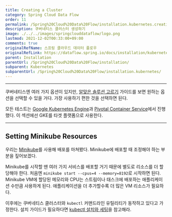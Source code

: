 ```yaml
---
title: Creating a Cluster
category: Spring Cloud Data Flow
order: 11
permalink: /Spring%20Cloud%20Data%20Flow/installation.kubernetes.creatingcluster/
description: 쿠버네티스 클러스터 생성하기
image: ./../../images/springclouddataflow/logo.png
lastmod: 2021-12-02T00:33:00+09:00
comments: true
originalRefName: 스프링 클라우드 데이터 플로우
originalRefLink: https://dataflow.spring.io/docs/installation/kubernetes/creating-a-cluster/
parent: Installation
parentUrl: /Spring%20Cloud%20Data%20Flow/installation/
subparent: Kubernetes
subparentUrl: /Spring%20Cloud%20Data%20Flow/installation.kubernetes/
---
```


---

쿠버네티스엔 여러 가지 옵션이 있지만, [알맞은 솔루션 고르기](https://kubernetes.io/docs/setup/#production-environment) 가이드를 보면 원하는 옵션을 선택할 수 있을 거다. 가장 사용하기 편한 것을 선택하면 된다.

모든 테스트는 [Google Kubernetes Engine](https://cloud.google.com/kubernetes-engine/)과 [Pivotal Container Service](https://pivotal.io/platform/pivotal-container-service/)에서 진행했다. 이 섹션에선 GKE를 타겟 플랫폼으로 사용한다.

---

## Setting Minikube Resources

우리는 [Minikube](https://kubernetes.io/docs/getting-started-guides/minikube/)를 사용해 배포를 마쳐봤다. Minikube에 배포할 때 조정해야 하는 부분을 짚어보겠다.

Minikube를 시작할 땐 여러 가지 서비스를 배포할 거기 때문에 별도로 리소스를 더 할당해야 한다. 처음엔 `minikube start --cpus=4 --memory=8192`로 시작하면 된다. Minikube VM에 할당된 메모리와 CPU는 스트림이나 태스크에 배포하는 애플리케이션 수만큼 사용하게 된다. 애플리케이션을 더 추가할수록 더 많은 VM 리소스가 필요하다.

이후에는 쿠버네티스 클러스터와 `kubectl` 커맨드라인 유틸리티가 동작하고 있다고 가정한다. 설치 가이드가 필요하다면 [kubectl 설치와 세팅](https://kubernetes.io/docs/user-guide/prereqs/)을 참고해라.

